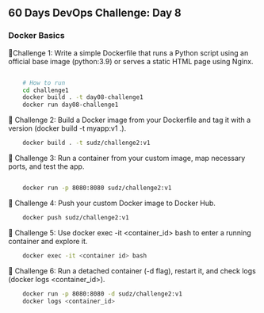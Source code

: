 ## 60 Days DevOps Challenge: Day 8
### Docker Basics


🔹Challenge 1: Write a simple Dockerfile that runs a Python script using an official base image (python:3.9) or serves a static HTML page using Nginx.

```bash

    # How to run
    cd challenge1
    docker build . -t day08-challenge1
    docker run day08-challenge1
```

🔹 Challenge 2: Build a Docker image from your Dockerfile and tag it with a version (docker build -t myapp:v1 .).

```bash
    docker build . -t sudz/challenge2:v1
```

🔹 Challenge 3: Run a container from your custom image, map necessary ports, and test the app.

``` bash

    docker run -p 8080:8080 sudz/challenge2:v1
```

🔹 Challenge 4: Push your custom Docker image to Docker Hub.

``` bash
    docker push sudz/challenge2:v1 
```

🔹 Challenge 5: Use docker exec -it <container_id> bash to enter a running container and explore it.

```bash
    docker exec -it <container id> bash
```

🔹 Challenge 6: Run a detached container (-d flag), restart it, and check logs (docker logs <container_id>).

```bash
    docker run -p 8080:8080 -d sudz/challenge2:v1
    docker logs <container_id>
```
